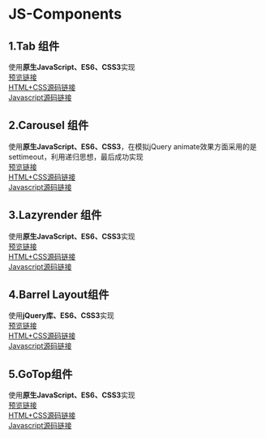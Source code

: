 # JS-Components
## 1.Tab 组件
使用**原生JavaScript、ES6、CSS3**实现  
[预览链接](https://bluesbonewong.github.io/JS-Components/Tab/Tab.html)  
[HTML+CSS源码链接](https://github.com/bluesbonewong/JS-Components/blob/master/Tab/Tab.html)  
[Javascript源码链接](https://github.com/bluesbonewong/JS-Components/blob/master/Tab/Tab.js)  
## 2.Carousel 组件  
使用**原生JavaScript、ES6、CSS3**，在模拟jQuery animate效果方面采用的是settimeout，利用递归思想，最后成功实现  
[预览链接](https://bluesbonewong.github.io/JS-Components/Carousel/Carousel.html)  
[HTML+CSS源码链接](https://github.com/bluesbonewong/JS-Components/blob/master/Carousel/Carousel.html)  
[Javascript源码链接](https://github.com/bluesbonewong/JS-Components/blob/master/Carousel/Carousel.js)  
## 3.Lazyrender 组件  
使用**原生JavaScript、ES6、CSS3**实现  
[预览链接](https://bluesbonewong.github.io/JS-Components/Lazyrender/Lazyrender.html)  
[HTML+CSS源码链接](https://github.com/bluesbonewong/JS-Components/blob/master/Lazyrender/Lazyrender.html)	  
[Javascript源码链接](https://github.com/bluesbonewong/JS-Components/blob/master/Lazyrender/Lazyrender.js)	  
## 4.Barrel Layout组件	
使用**jQuery库、ES6、CSS3**实现  
[预览链接](https://bluesbonewong.github.io/JS-Components/Barrel/Barrel.html)	  
[HTML+CSS源码链接](https://github.com/bluesbonewong/JS-Components/blob/master/Barrel/Barrel.html)	  
[Javascript源码链接](https://github.com/bluesbonewong/JS-Components/blob/master/Barrel/Barrel.js)	  
## 5.GoTop组件	
使用**原生JavaScript、ES6、CSS3**实现  
[预览链接](https://bluesbonewong.github.io/JS-Components/GoTop/GoTop.html)	  
[HTML+CSS源码链接](https://github.com/bluesbonewong/JS-Components/blob/master/GoTop/GoTop.html)	  
[Javascript源码链接](https://github.com/bluesbonewong/JS-Components/blob/master/GoTop/GoTop.js)	 
